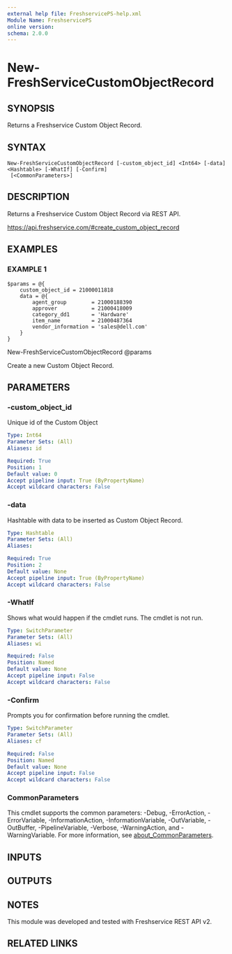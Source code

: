 ```yaml
---
external help file: FreshservicePS-help.xml
Module Name: FreshservicePS
online version:
schema: 2.0.0
---
```


# New-FreshServiceCustomObjectRecord

## SYNOPSIS
Returns a Freshservice Custom Object Record.

## SYNTAX

```
New-FreshServiceCustomObjectRecord [-custom_object_id] <Int64> [-data] <Hashtable> [-WhatIf] [-Confirm]
 [<CommonParameters>]
```

## DESCRIPTION
Returns a Freshservice Custom Object Record via REST API.

https://api.freshservice.com/#create_custom_object_record

## EXAMPLES

### EXAMPLE 1
```
$params = @{
    custom_object_id = 21000011818
    data = @{
        agent_group        = 21000188390
        approver           = 21000418009
        category_dd1       = 'Hardware'
        item_name          = 21000487364
        vendor_information = 'sales@dell.com'
    }
}
```

New-FreshServiceCustomObjectRecord @params

Create a new Custom Object Record.

## PARAMETERS

### -custom_object_id
Unique id of the Custom Object

```yaml
Type: Int64
Parameter Sets: (All)
Aliases: id

Required: True
Position: 1
Default value: 0
Accept pipeline input: True (ByPropertyName)
Accept wildcard characters: False
```

### -data
Hashtable with data to be inserted as Custom Object Record.

```yaml
Type: Hashtable
Parameter Sets: (All)
Aliases:

Required: True
Position: 2
Default value: None
Accept pipeline input: True (ByPropertyName)
Accept wildcard characters: False
```

### -WhatIf
Shows what would happen if the cmdlet runs.
The cmdlet is not run.

```yaml
Type: SwitchParameter
Parameter Sets: (All)
Aliases: wi

Required: False
Position: Named
Default value: None
Accept pipeline input: False
Accept wildcard characters: False
```

### -Confirm
Prompts you for confirmation before running the cmdlet.

```yaml
Type: SwitchParameter
Parameter Sets: (All)
Aliases: cf

Required: False
Position: Named
Default value: None
Accept pipeline input: False
Accept wildcard characters: False
```

### CommonParameters
This cmdlet supports the common parameters: -Debug, -ErrorAction, -ErrorVariable, -InformationAction, -InformationVariable, -OutVariable, -OutBuffer, -PipelineVariable, -Verbose, -WarningAction, and -WarningVariable. For more information, see [about_CommonParameters](http://go.microsoft.com/fwlink/?LinkID=113216).

## INPUTS

## OUTPUTS

## NOTES
This module was developed and tested with Freshservice REST API v2.

## RELATED LINKS
